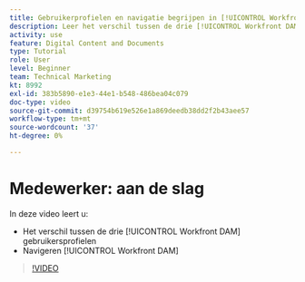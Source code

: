 ```yaml
---
title: Gebruikerprofielen en navigatie begrijpen in [!UICONTROL Workfront DAM]
description: Leer het verschil tussen de drie [!UICONTROL Workfront DAM] gebruikersprofielen en navigeren [!UICONTROL Workfront DAM].
activity: use
feature: Digital Content and Documents
type: Tutorial
role: User
level: Beginner
team: Technical Marketing
kt: 8992
exl-id: 383b5890-e1e3-44e1-b548-486bea04c079
doc-type: video
source-git-commit: d39754b619e526e1a869deedb38dd2f2b43aee57
workflow-type: tm+mt
source-wordcount: '37'
ht-degree: 0%

---
```


# Medewerker: aan de slag

In deze video leert u:

* Het verschil tussen de drie [!UICONTROL Workfront DAM] gebruikersprofielen
* Navigeren [!UICONTROL Workfront DAM]

>[!VIDEO](https://video.tv.adobe.com/v/335252/?quality=12)
